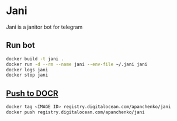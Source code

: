 # Jani

Jani is a janitor bot for telegram

## Run bot

```bash
docker build -t jani .
docker run -d --rm --name jani --env-file ~/.jani jani
docker logs jani
docker stop jani
```

## [Push to DOCR](https://www.digitalocean.com/docs/container-registry/quickstart/)

```bash
docker tag <IMAGE ID> registry.digitalocean.com/apanchenko/jani
docker push registry.digitalocean.com/apanchenko/jani
```

